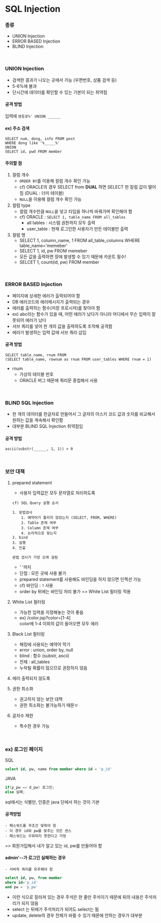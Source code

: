# SQL Injection

### 종류
- UNION Injection  
- ERROR BASED Injection
- BLIND Injection

<br>

### UNION Injection
- 검색한 결과가 나오는 곳에서 가능 (우편번호, 상품 검색 등)
- 5-6%에 불과
- 단시간에 데이터를 확인할 수 있는 기본이 되는 취약점  

#### 공격 방법  
입력에  `영등포%' UNION ______ `

#### ex) 주소 검색  
```
SELECT num, dong, info FROM post   
WHERE dong like '%_____%'  
UNION 
SELECT id, pwd FROM member
```

#### 주의할 점
1. 컬럼 개수
    - `ORDER BY`를 이용해 컬럼 개수 확인 가능
    - cf) ORACLE의 경우 SELECT from **DUAL** 하면 SELECT 한 칼럼 값이 떨어짐 (DUAL : 더미 테이블)
    - `NULL`을 이용해 컬럼 개수 확인 가능
2. 컬럼 type
    - 컬럼 개수만큼 `NULL`을 넣고 타입을 하나씩 바꿔가며 확인해야 함
    - cf) ORACLE : `SELECT 1, table_name FROM all_tables` 
        - all tables : 시스템 권한까지 모두 출력
        - user_table : 현재 로그인한 사용자가 만든 테이블만 출력
3. 컬럼 명
    - SELECT 1, column_name, 1 FROM all_table_columns WHERE table_name='memeber'
    - SELECT 1, id, pw FROM memeber
    - 모든 값을 출력하면 장애 발생할 수 있기 때문에 카운트 필수!
    - SELCET 1, count(id, pw) FROM member

<br>

### ERROR BASED Injection  
- 페이지에 상세한 에러가 출력되어야 함
- DB 에러코드와 에러메시지가 출력되는 경우
- 에러를 출력하는 함수(저장 프로시저)를 찾아야 함
- ex) abc라는 함수가 있을 때, 어떤 에러가 났다가 아니라 어디에서 무슨 입력이 잘못되어 에러가 났다
- 서브 쿼리를 넣어 한 개의 값을 출력하도록 조작해 공격함
- 에러가 발생하는 입력 값에 서브 쿼리 삽입

#### 공격 방법 
```
SELECT table_name, rnum FROM 
(SELECT table_name, rownum as rnum FROM user_tables WHERE rnum = 1)
```
- rnum
    - 가상의 테이블 번호
    - ORACLE 버그 때문에 쿼리문 중첩해서 사용

<br>

### BLIND SQL Injection
- 한 개의 데이터를 한글자로 만들어서 그 글자의 아스키 코드 값과 숫자를 비교해서 원하는 값을 계속해서 확인함
- 대부분 BLIND SQL Injection 취약점임

#### 공격 방법
```
ascii(substr(______, 1, 1)) > 0
```

<br>

### 보안 대책
1. prepared statement
    - 사용자 입력값은 모두 문자열로 처리하도록
    ```
    cf) SQL Query 실행 순서

    1. 문법검사
        1. 예약어가 틀리지 않았는지 (SELECT, FROM, WHERE)
        2. Table 존재 여부
        3. Column 존재 여부
        4. 논리적으로 맞는지
    2. bind
    3. 실행
    4. 인출

    문법 검사가 가장 오래 걸림
    ```
    - ' '까지 
    - 단점 : 모든 곳에 사용 불가
    - prepared statement를 사용해도 바인딩을 하지 않으면 인젝션 가능
    - cf) 바인딩 : `?` 사용
    - order by 뒤에는 바인딩 처리 불가 => White List 필터링 적용
    
2. White List 필터링
    - 가능한 입력을 지정해놓는 것이 좋음
    - ex) /color.jsp?color=[1-4]  
      color에 1-4 이외의 값이 들어오면 모두 에러

3. Black List 필터링
    - 해킹에 사용되는 예약어 막기
    - error : union, order by, null 
    - blind : 함수 (substr, ascii)
    - 전체 : all_tables
    - 누락될 확률이 많으므로 권장하지 않음

4. 에러 출력되지 않도록

5. 권한 최소화
    - 권고하지 않는 보안 대책
    - 권한 최소화는 불가능하기 때문ㅇ

6. 글자수 제한
    - 특수한 경우 가능

<br>

### ex) 로그인 페이지  
SQL
```sql
select id, pw, name from member where id = 'p_id'  
```
JAVA 
```java
if(p_pw == d_pw) 로그인;  
else 실패;
```

sql에서는 식별만, 인증은 java 단에서 하는 것이 기본

#### 공격방법
```xlsx
- 패스워드를 무조건 맞춰야 함
- 이 경우 id와 pw를 맞추는 것은 센스
- 패스워드는 우회하지 못한다고 가정
```
=> 회원가입해서 내가 알고 있는 id, pw를 만들어야 함

#### admin'--가 로그인 실패하는 경우 
```xlsx
- 서버측 쿼리를 유추해야 함
```
```sql
select id, pw, from member 
where id='p_id' 
and pw = 'p_pw'
```
- 이런 식으로 잘라져 있는 경우 주석은 한 줄만 주석이기 때문에 뒤의 내용은 주석처리가 되지 않음
- select 는 뒤에가 주석처리가 되어도 select는 됨
- update, delete의 경우 전체가 바뀔 수 있기 때문에 안하는 경우가 대부분